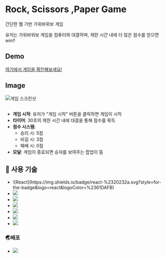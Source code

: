 # Rock, Scissors ,Paper Game

간단한 웹 기반 가위바위보 게임

유저는 가위바위보 게임을 컴퓨터와 대결하며, 제한 시간 내에 더 많은 점수를 얻으면 win!! 

## Demo
[여기에서 게임을 확인해보세요!](https://main.dezfdrpsyguf0.amplifyapp.com/)

## Image
![게임 스크린샷](#)

## 
- **게임 시작**: 유저가 "게임 시작" 버튼을 클릭하면 게임이 시작
- **타이머**: 30초의 제한 시간 내에 대결을 통해 점수를 획득
- **점수 시스템**:
  - 승리 시: 5점
  - 비길 시: 3점
  - 패배 시: 0점
- **모달**: 게임이 종료되면 승자를 보여주는 팝업이 뜸

## 🎨 사용 기술
<ul>
 <li>![React](https://img.shields.io/badge/react-%2320232a.svg?style=for-the-badge&logo=react&logoColor=%2361DAFB)</li>
 <li><img src="https://img.shields.io/badge/HTML5-E34F26?style=flat-square&logo=html5&logoColor=white"/> </li>
 <li><img src="https://img.shields.io/badge/CSS3-1572B6?style=flat-square&logo=css3&logoColor=white"/></li>
 <li><img src="https://img.shields.io/badge/React-61DAFB?style=flat-square&logo=React&logoColor=black"/> </li>
 <li><img src="https://img.shields.io/badge/Redux-764ABC?style=flat-square&logo=redux&logoColor=white"/> </li>
 <li><img src="https://img.shields.io/badge/React Router-black?style=flat-square&logo=react-router&logoColor=#CA4245"/> </li>
 <li><img src="https://img.shields.io/badge/styled components-DB7093?style=flat-square&logo=styled-components&logoColor=white"/></li>
</ul>


### 🌏배포
  <ul>
   
   <li><img src="https://img.shields.io/badge/Firebase-FFCA28?style=flat-square&logo=firebase&logoColor=black"/></li>
  </ul>


 <br/>
  
